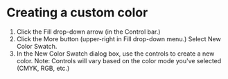 # Creating a custom color

1. Click the Fill drop-down arrow (in the Control bar.)
2. Click the More button (upper-right in Fill drop-down menu.) Select New Color Swatch.
3. In the New Color Swatch dialog box, use the controls to create a new color. Note: Controls will vary based on the color mode you've selected (CMYK, RGB, etc.) 